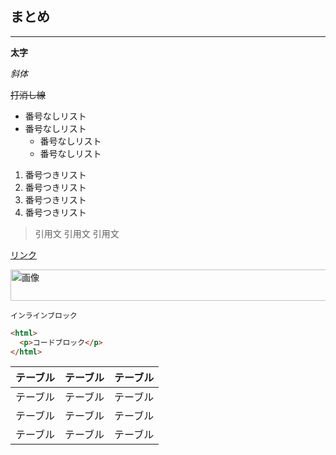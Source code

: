 ## まとめ

---

**太字**

_斜体_

~~打消し線~~

- 番号なしリスト
- 番号なしリスト
  - 番号なしリスト
  - 番号なしリスト

1. 番号つきリスト
1. 番号つきリスト
1. 番号つきリスト
1. 番号つきリスト

> 引用文
> 引用文
> 引用文

[リンク](url)

<image src="url" width="850" height="50" alt="画像" />

`インラインブロック`

```html
<html>
  <p>コードブロック</p>
</html>
```

| テーブル | テーブル | テーブル |
| :------- | :------: | -------: |
| テーブル | テーブル | テーブル |
| テーブル | テーブル | テーブル |
| テーブル | テーブル | テーブル |
